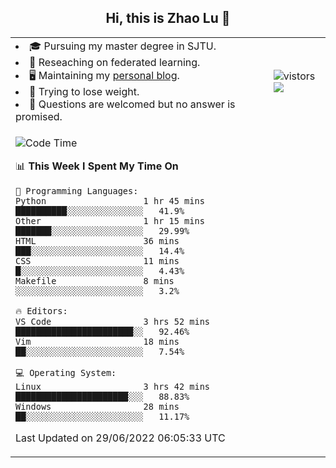 <h2 align="center"> Hi, this is Zhao Lu 👋</h2>

<table style="overflow:hidden;">
    <tr> 
        <td>
            <li>🎓 Pursuing my master degree in SJTU.</li>
            <li>🌱 Reseaching on federated learning.</li>
            <li>🖥️ Maintaining my <a href="https://ifarewell.xyz">personal blog</a>.</li>
            <li>💪 Trying to lose weight.</li>
            <li>💬 Questions are welcomed but no answer is promised.</li> 
        </td>
        <td>
            <img src="https://visitor-badge.glitch.me/badge?page_id=ifarewell" alt="vistors" />
        <br>
          <img src="https://github-readme-stats.vercel.app/api?username=ifarewell&theme=graywhite&hide=prs,contribs&show_icons=true&hide_border=true&icon_color=CE1D2D&text_color=718096&bg_color=ffffff&hide_title=true" />
        </td>
    </tr>
    <tr>
        <td colspan="2">
            
<!--START_SECTION:waka-->
![Code Time](http://img.shields.io/badge/Code%20Time-212%20hrs%2024%20mins-blue)

📊 **This Week I Spent My Time On** 

```text
💬 Programming Languages: 
Python                   1 hr 45 mins        ██████████░░░░░░░░░░░░░░░   41.9% 
Other                    1 hr 15 mins        ███████░░░░░░░░░░░░░░░░░░   29.99% 
HTML                     36 mins             ███░░░░░░░░░░░░░░░░░░░░░░   14.4% 
CSS                      11 mins             █░░░░░░░░░░░░░░░░░░░░░░░░   4.43% 
Makefile                 8 mins              ░░░░░░░░░░░░░░░░░░░░░░░░░   3.2%

🔥 Editors: 
VS Code                  3 hrs 52 mins       ███████████████████████░░   92.46% 
Vim                      18 mins             ██░░░░░░░░░░░░░░░░░░░░░░░   7.54%

💻 Operating System: 
Linux                    3 hrs 42 mins       ██████████████████████░░░   88.83% 
Windows                  28 mins             ██░░░░░░░░░░░░░░░░░░░░░░░   11.17%

```


 Last Updated on 29/06/2022 06:05:33 UTC
<!--END_SECTION:waka-->
            
</td></tr>
</table>

